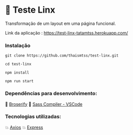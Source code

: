 # :rocket: Teste Linx

Transformação de um layout em uma página funcional. 

Link da aplicação : https://test-linx-tatamtss.herokuapp.com/

### Instalação 

```
git clone https://github.com/thaismtss/test-linx.git

cd test-linx

npm install

npm run start
```

### Dependências para desenvolvimento:
:wrench: [Broserify](https://browserify.org/)
:wrench: [Sass Compiler - VSCode](https://marketplace.visualstudio.com/items?itemName=ritwickdey.live-sass)

### Tecnologias utilizadas:

:boom: [Axios](https://github.com/axios/axios)
:boom: [Express](https://expressjs.com/)